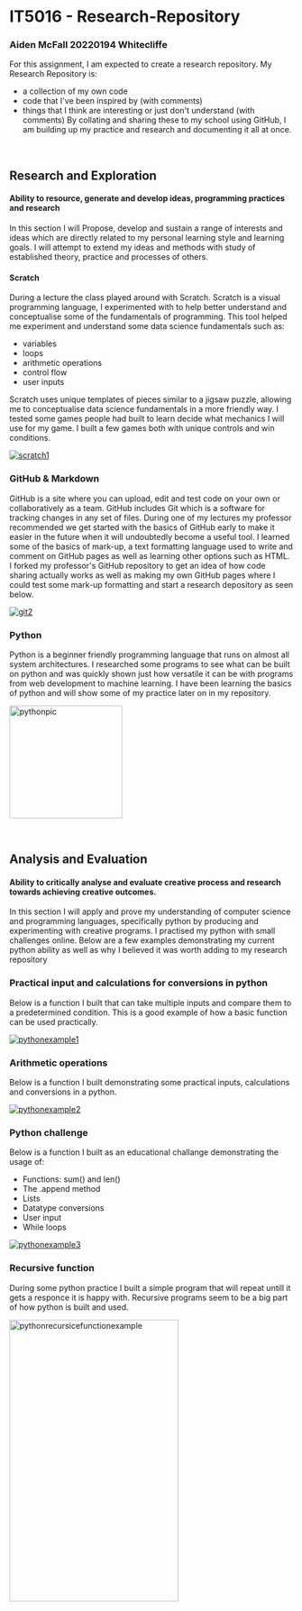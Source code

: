 # IT5016 - Research-Repository
### Aiden McFall 20220194 Whitecliffe

For this assignment, I am expected to create a research repository.
My Research Repository is:
- a collection of my own code
- code that I've been inspired by (with comments)
- things that I think are interesting or just don't understand (with comments)
By collating and sharing these to my school using GitHub, I am building up my practice and research and documenting it all at once.

<br>

## Research and Exploration
#### Ability to resource, generate and develop ideas, programming practices and research
In this section I will Propose, develop and sustain a range of interests and ideas which are directly related to my personal learning style and learning goals.
I will attempt to extend my ideas and methods with study of established theory, practice and processes of others.


#### Scratch
During a lecture the class played around with Scratch.
Scratch is a visual programming language, I experimented with to help better understand and conceptualise some of the fundamentals of programming.
This tool helped me experiment and understand some data science fundamentals such as:
- variables
- loops
- arithmetic operations 
- control flow
- user inputs

Scratch uses unique templates of pieces similar to a jigsaw puzzle, allowing me to conceptualise data science fundamentals in a more friendly way.
I tested some games people had built to learn decide what mechanics I will use for my game.
I built a few games both with unique controls and win conditions.

<a href="scratch1"><img src="https://i.imgur.com/gBk6hNq.png" title="scratch1" /></a>


### GitHub & Markdown
GitHub is a site where you can upload, edit and test code on your own or collaboratively as a team. GitHub includes Git which is a software for tracking changes in any set of files.
During one of my lectures my professor recommended we get started with the basics of GitHub early to make it easier in the future when it will undoubtedly become a useful tool.
I learned some of the basics of mark-up, a text formatting language used to write and comment on GitHub pages as well as learning other options such as HTML.
I forked my professor's GitHub repository to get an idea of how code sharing actually works as well as making my own GitHub pages where I could test some mark-up formatting and start a research depository as seen below.

<a href="git2"><img src="https://i.imgur.com/N7XWlLX.png" title="git2" /></a>


### Python
Python is a beginner friendly programming language that runs on almost all system architectures.
I researched some programs to see what can be built on python and was quickly shown just how versatile it can be with programs from web development to machine learning.
I have been learning the basics of python and will show some of my practice later on in my repository.

<a href="pythonpic"><img src="https://i.imgur.com/CErMV3J.png" width="200" height="200" title="pythonpic" /></a>

<br>

## Analysis and Evaluation
#### Ability to critically analyse and evaluate creative process and research towards achieving creative outcomes.
In this section I will apply and prove my understanding of computer science and programming languages, specifically python by producing and experimenting with creative programs.
I practised my python with small challenges online. Below are a few examples demonstrating my current python ability as well as why I believed it was worth adding to my research repository


### Practical input and calculations for conversions in python
Below is a function I built that can take multiple inputs and compare them to a predetermined condition.
This is a good example of how a basic function can be used practically.

<a href="pythonexample1"><img src="https://i.imgur.com/zPVDJes.png" title="pythonexample1" /></a>

### Arithmetic operations
Below is a function I built demonstrating some practical inputs, calculations and conversions in a python.

<a href="pythonexample2"><img src="https://i.imgur.com/yVLs1xK.png" title="pythonexample2" /></a>

### Python challenge
Below is a function I built as an educational challange demonstrating the usage of:
- Functions: sum() and len()
- The .append method 
- Lists
- Datatype conversions
- User input
- While loops

<a href="pythonexample3"><img src="https://i.imgur.com/vTyXH7t.png" title="pythonexample3" /></a>

### Recursive function
During some python practice I built a simple program that will repeat untill it gets a responce it is happy with.
Recursive programs seem to be a big part of how python is built and used.

<a href="pythonrecursicefunctionexample"><img src="https://i.imgur.com/6rUqEJY.png" width="300" height="500" title="pythonrecursicefunctionexample" /></a>



